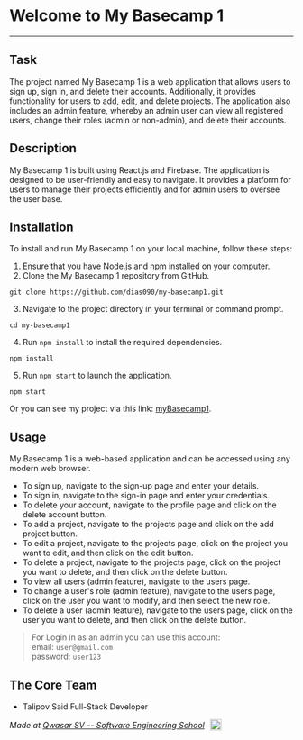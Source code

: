 # Welcome to My Basecamp 1
***

## Task
The project named My Basecamp 1 is a web application that allows users to sign up, sign in, and delete their accounts. Additionally, it provides functionality for users to add, edit, and delete projects. The application also includes an admin feature, whereby an admin user can view all registered users, change their roles (admin or non-admin), and delete their accounts.

## Description
My Basecamp 1 is built using React.js and Firebase. The application is designed to be user-friendly and easy to navigate. It provides a platform for users to manage their projects efficiently and for admin users to oversee the user base.

## Installation
To install and run My Basecamp 1 on your local machine, follow these steps:

1. Ensure that you have Node.js and npm installed on your computer.
2. Clone the My Basecamp 1 repository from GitHub.
```
git clone https://github.com/dias090/my-basecamp1.git
```
3. Navigate to the project directory in your terminal or command prompt.
```
cd my-basecamp1
```
4. Run `npm install` to install the required dependencies.
```
npm install
```
5. Run `npm start` to launch the application.
```
npm start
```

Or you can see my project via this link: <a href="https://my-basecamp-six.vercel.app/" target="_blank">myBasecamp1</a>.

## Usage
My Basecamp 1 is a web-based application and can be accessed using any modern web browser.

- To sign up, navigate to the sign-up page and enter your details.
- To sign in, navigate to the sign-in page and enter your credentials.
- To delete your account, navigate to the profile page and click on the delete account button.
- To add a project, navigate to the projects page and click on the add project button.
- To edit a project, navigate to the projects page, click on the project you want to edit, and then click on the edit button.
- To delete a project, navigate to the projects page, click on the project you want to delete, and then click on the delete button.
- To view all users (admin feature), navigate to the users page.
- To change a user's role (admin feature), navigate to the users page, click on the user you want to modify, and then select the new role.
- To delete a user (admin feature), navigate to the users page, click on the user you want to delete, and then click on the delete button.

> For Login in as an admin you can use this account:<br/>
email: `user@gmail.com`  <br/>
password: `user123`

## The Core Team
- Talipov Said Full-Stack Developer

<div style="display:flex;align-items:center;">
    <span><i>Made at <a href='https://qwasar.io' target="_blank">Qwasar SV -- Software Engineering School</a></i></span>
    <span><img alt="Qwasar SV -- Software Engineering School's Logo" src='https://storage.googleapis.com/qwasar-public/qwasar-logo_50x50.png' width='20px' style="margin-left:10px;" /></span>
</div>